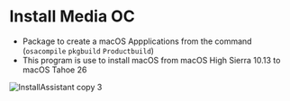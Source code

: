 # Install Media OC
- Package to create a macOS Appplications from the command (`osacompile` `pkgbuild` `Productbuild`)
- This program is use to install macOS from macOS High Sierra 10.13 to macOS Tahoe 26

![InstallAssistant copy 3](https://github.com/user-attachments/assets/4a42d52e-0917-46e4-8df8-3e6b8c100010)
